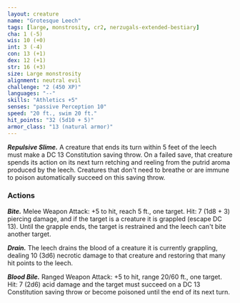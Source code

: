 ```yaml
---
layout: creature
name: "Grotesque Leech"
tags: [large, monstrosity, cr2, nerzugals-extended-bestiary]
cha: 1 (-5)
wis: 10 (+0)
int: 3 (-4)
con: 13 (+1)
dex: 12 (+1)
str: 16 (+3)
size: Large monstrosity
alignment: neutral evil
challenge: "2 (450 XP)"
languages: "--"
skills: "Athletics +5"
senses: "passive Perception 10"
speed: "20 ft., swim 20 ft."
hit_points: "32 (5d10 + 5)"
armor_class: "13 (natural armor)"
---
```


***Repulsive Slime.*** A creature that ends its turn within
5 feet of the leech must make a DC 13
Constitution saving throw. On a failed save, that
creature spends its action on its next turn retching
and reeling from the putrid aroma produced by the
leech. Creatures that don't need to breathe or are
immune to poison automatically succeed on this
saving throw.

### Actions

***Bite.*** Melee Weapon Attack: +5 to hit, reach 5 ft.,
one target. Hit: 7 (1d8 + 3) piercing damage, and if
the target is a creature it is grappled (escape DC
13). Until the grapple ends, the target is restrained
and the leech can't bite another target.

***Drain.*** The leech drains the blood of a creature it is
currently grappling, dealing 10 (3d6) necrotic
damage to that creature and restoring that many hit
points to the leech.

***Blood Bile.*** Ranged Weapon Attack: +5 to hit, range
20/60 ft., one target. Hit: 7 (2d6) acid damage and
the target must succeed on a DC 13 Constitution
saving throw or become poisoned until the end of
its next turn.
